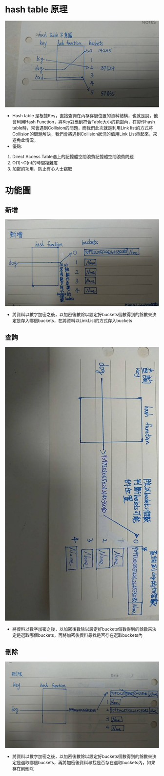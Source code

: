 # hash table 原理
![image](https://github.com/yang-yoa-ying/06170104/blob/master/HW2picture/1.jpg)
* Hash table 是根據Key，直接查詢在內存存儲位置的資料結構，也就是說，他會利用Hash Function，將Key對應到符合Table大小的範圍內，在製作hash table時，常會遇到Collision的問題，而我們此次就是利用Link list的方式將Collision的問題解決，我們會將遇到Collision狀況的值用Link List串起來，來避免此情況。
* 優點:
1. Direct Access Table遇上的記憶體空間浪費記憶體空間浪費問題
2. O(1)~O(n)的時間複雜度
3. 加密的功用，防止有心人士竊取
# 功能圖
## 新增
![image](https://github.com/yang-yoa-ying/06170104/blob/master/HW2picture/2.jpg)
* 將資料以數字加密之後，以加密後數除以設定好buckets個數得到的餘數來決定是存入哪個buckets，在將資料以LinkList的方式存入buckets
## 查詢
![image](https://github.com/yang-yoa-ying/06170104/blob/master/HW2picture/133151.jpg)
* 將資料以數字加密之後，以加密後數除以設定好buckets個數得到的餘數來決定是選取哪個buckets，再將加密後資料尋找是否存在選取buckets內
## 刪除
![image](https://github.com/yang-yoa-ying/06170104/blob/master/HW2picture/3.jpg)
* 將資料以數字加密之後，以加密後數除以設定好buckets個數得到的餘數來決定是選取哪個buckets，再將加密後資料尋找是否存在選取buckets內，如果存在則刪除

